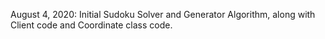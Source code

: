 August 4, 2020: Initial Sudoku Solver and Generator Algorithm, along with Client code and Coordinate class code.